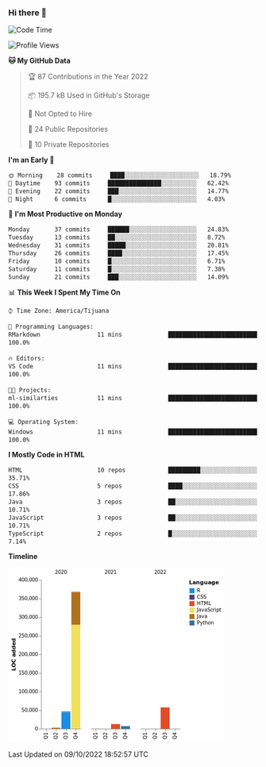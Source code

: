 ### Hi there 👋

<!--START_SECTION:waka-->
![Code Time](http://img.shields.io/badge/Code%20Time-123%20hrs%2037%20mins-blue)

![Profile Views](http://img.shields.io/badge/Profile%20Views-0-blue)

**🐱 My GitHub Data** 

> 🏆 87 Contributions in the Year 2022
 > 
> 📦 195.7 kB Used in GitHub's Storage 
 > 
> 🚫 Not Opted to Hire
 > 
> 📜 24 Public Repositories 
 > 
> 🔑 10 Private Repositories  
 > 
**I'm an Early 🐤** 

```text
🌞 Morning    28 commits     ████░░░░░░░░░░░░░░░░░░░░░   18.79% 
🌆 Daytime    93 commits     ███████████████░░░░░░░░░░   62.42% 
🌃 Evening    22 commits     ███░░░░░░░░░░░░░░░░░░░░░░   14.77% 
🌙 Night      6 commits      █░░░░░░░░░░░░░░░░░░░░░░░░   4.03%

```
📅 **I'm Most Productive on Monday** 

```text
Monday       37 commits     ██████░░░░░░░░░░░░░░░░░░░   24.83% 
Tuesday      13 commits     ██░░░░░░░░░░░░░░░░░░░░░░░   8.72% 
Wednesday    31 commits     █████░░░░░░░░░░░░░░░░░░░░   20.81% 
Thursday     26 commits     ████░░░░░░░░░░░░░░░░░░░░░   17.45% 
Friday       10 commits     █░░░░░░░░░░░░░░░░░░░░░░░░   6.71% 
Saturday     11 commits     █░░░░░░░░░░░░░░░░░░░░░░░░   7.38% 
Sunday       21 commits     ███░░░░░░░░░░░░░░░░░░░░░░   14.09%

```


📊 **This Week I Spent My Time On** 

```text
⌚︎ Time Zone: America/Tijuana

💬 Programming Languages: 
RMarkdown                11 mins             █████████████████████████   100.0%

🔥 Editors: 
VS Code                  11 mins             █████████████████████████   100.0%

🐱‍💻 Projects: 
ml-similarties           11 mins             █████████████████████████   100.0%

💻 Operating System: 
Windows                  11 mins             █████████████████████████   100.0%

```

**I Mostly Code in HTML** 

```text
HTML                     10 repos            █████████░░░░░░░░░░░░░░░░   35.71% 
CSS                      5 repos             ████░░░░░░░░░░░░░░░░░░░░░   17.86% 
Java                     3 repos             ██░░░░░░░░░░░░░░░░░░░░░░░   10.71% 
JavaScript               3 repos             ██░░░░░░░░░░░░░░░░░░░░░░░   10.71% 
TypeScript               2 repos             █░░░░░░░░░░░░░░░░░░░░░░░░   7.14%

```


**Timeline**

![Chart not found](https://raw.githubusercontent.com/Aarushi-Pandey/Aarushi-Pandey/main/charts/bar_graph.png) 


 Last Updated on 09/10/2022 18:52:57 UTC
<!--END_SECTION:waka-->
